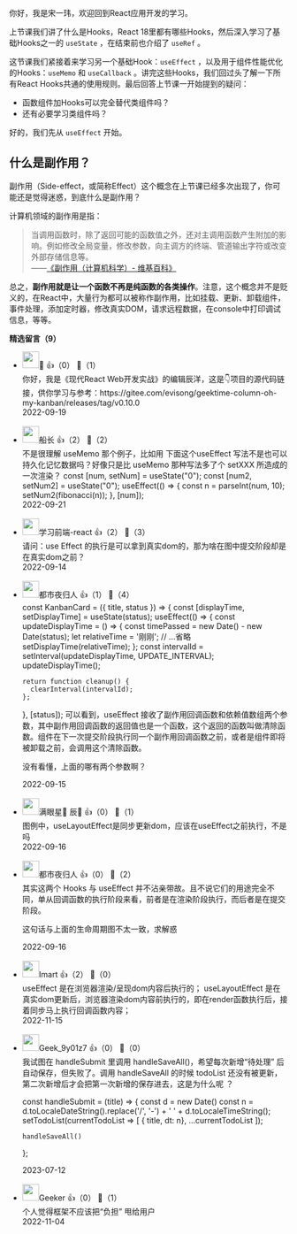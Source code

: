 你好，我是宋一玮，欢迎回到React应用开发的学习。

上节课我们讲了什么是Hooks，React 18里都有哪些Hooks，然后深入学习了基础Hooks之一的 `useState` ，在结束前也介绍了 `useRef` 。

这节课我们紧接着来学习另一个基础Hook：`useEffect` ，以及用于组件性能优化的Hooks：`useMemo` 和 `useCallback` 。讲完这些Hooks，我们回过头了解一下所有React Hooks共通的使用规则。最后回答上节课一开始提到的疑问：

- 函数组件加Hooks可以完全替代类组件吗？
- 还有必要学习类组件吗？

好的，我们先从 `useEffect` 开始。

## 什么是副作用？

副作用（Side-effect，或简称Effect）这个概念在上节课已经多次出现了，你可能还是觉得迷惑，到底什么是副作用？

计算机领域的副作用是指：

> 当调用函数时，除了返回可能的函数值之外，还对主调用函数产生附加的影响。例如修改全局变量，修改参数，向主调方的终端、管道输出字符或改变外部存储信息等。  
> ——[《副作用（计算机科学）- 维基百科》](https://zh.wikipedia.org/zh-hans/%E5%89%AF%E4%BD%9C%E7%94%A8_%28%E8%AE%A1%E7%AE%97%E6%9C%BA%E7%A7%91%E5%AD%A6%29)

总之，**副作用就是让一个函数不再是纯函数的各类操作**。注意，这个概念并不是贬义的，在React中，大量行为都可以被称作副作用，比如挂载、更新、卸载组件，事件处理，添加定时器，修改真实DOM，请求远程数据，在console中打印调试信息，等等。
<div><strong>精选留言（9）</strong></div><ul>
<li><img src="https://static001.geekbang.org/account/avatar/00/21/69/79/b4132042.jpg" width="30px"><span>🐑</span> 👍（0） 💬（1）<div>你好，我是《现代React Web开发实战》的编辑辰洋，这是👇项目的源代码链接，供你学习与参考：https:&#47;&#47;gitee.com&#47;evisong&#47;geektime-column-oh-my-kanban&#47;releases&#47;tag&#47;v0.10.0</div>2022-09-19</li><br/><li><img src="https://static001.geekbang.org/account/avatar/00/30/61/98/0d6b499d.jpg" width="30px"><span>船长</span> 👍（2） 💬（2）<div>不是很理解 useMemo 那个例子，比如用 下面这个useEffect  写法不是也可以持久化记忆数据吗？好像只是比 useMemo 那种写法多了个 setXXX 所造成的一次渲染？
const [num, setNum] = useState(&quot;0&quot;);
  const [num2, setNum2] = useState(&quot;0&quot;);
  useEffect(() =&gt; {
    const n = parseInt(num, 10);
    setNum2(fibonacci(n));
  }, [num]);</div>2022-09-21</li><br/><li><img src="https://static001.geekbang.org/account/avatar/00/14/4f/39/791d0f5e.jpg" width="30px"><span>学习前端-react</span> 👍（2） 💬（3）<div>请问：use Effect 的执行是可以拿到真实dom的，那为啥在图中提交阶段却是在真实dom之前？</div>2022-09-14</li><br/><li><img src="https://static001.geekbang.org/account/avatar/00/10/5b/25/d78cc1fe.jpg" width="30px"><span>都市夜归人</span> 👍（1） 💬（4）<div>
const KanbanCard = ({ title, status }) =&gt; {
  const [displayTime, setDisplayTime] = useState(status);
  useEffect(() =&gt; {
    const updateDisplayTime = () =&gt; {
      const timePassed = new Date() - new Date(status);
      let relativeTime = &#39;刚刚&#39;;
      &#47;&#47; ...省略
      setDisplayTime(relativeTime);
    };
    const intervalId = setInterval(updateDisplayTime, UPDATE_INTERVAL);
    updateDisplayTime();

    return function cleanup() {
      clearInterval(intervalId);
    };
  }, [status]);
可以看到，useEffect 接收了副作用回调函数和依赖值数组两个参数，其中副作用回调函数的返回值也是一个函数，这个返回的函数叫做清除函数。组件在下一次提交阶段执行同一个副作用回调函数之前，或者是组件即将被卸载之前，会调用这个清除函数。

没有看懂，上面的哪有两个参数啊？
</div>2022-09-15</li><br/><li><img src="https://static001.geekbang.org/account/avatar/00/28/1b/0c/e236e8c2.jpg" width="30px"><span>满眼星🌟 辰🍊</span> 👍（0） 💬（1）<div>图例中，useLayoutEffect是同步更新dom，应该在useEffect之前执行，不是吗</div>2022-09-16</li><br/><li><img src="https://static001.geekbang.org/account/avatar/00/10/5b/25/d78cc1fe.jpg" width="30px"><span>都市夜归人</span> 👍（0） 💬（2）<div>其实这两个 Hooks 与 useEffect 并不沾亲带故。且不说它们的用途完全不同，单从回调函数的执行阶段来看，前者是在渲染阶段执行，而后者是在提交阶段。

这句话与上面的生命周期图不太一致，求解惑</div>2022-09-16</li><br/><li><img src="https://static001.geekbang.org/account/avatar/00/16/e2/8e/b4ccfa02.jpg" width="30px"><span>Imart</span> 👍（2） 💬（0）<div>useEffect 是在浏览器渲染&#47;呈现dom内容后执行的；
useLayoutEffect 是在真实dom更新后，浏览器渲染dom内容前执行的，即在render函数执行后，接着同步马上执行回调函数内容；</div>2022-11-15</li><br/><li><img src="http://thirdwx.qlogo.cn/mmopen/vi_32/DYAIOgq83eor68N3pg8Joqw3XH1EkFjmLVK5fkKokj1025XjR4va1CW8CdsKSytbw3f4WPjIbiazEbACOibNDnnA/132" width="30px"><span>Geek_9y01z7</span> 👍（0） 💬（0）<div>我试图在 handleSubmit 里调用 handleSaveAll()，希望每次新增“待处理” 后自动保存，但失败了。调用 handleSaveAll 的时候 todoList 还没有被更新，第二次新增后才会把第一次新增的保存进去，这是为什么呢 ？

const handleSubmit = (title) =&gt; {
    const d = new Date()
    const n = d.toLocaleDateString().replace(&#39;&#47;&#39;, &#39;-&#39;) + &#39; &#39; + d.toLocaleTimeString();
    setTodoList(currentTodoList =&gt; [
      { title, dt: n},
      ...currentTodoList
    ]);
    
    handleSaveAll()
  };</div>2023-07-12</li><br/><li><img src="https://static001.geekbang.org/account/avatar/00/0f/c0/99/259a412f.jpg" width="30px"><span>Geeker</span> 👍（0） 💬（1）<div>个人觉得框架不应该把“负担” 甩给用户</div>2022-11-04</li><br/>
</ul>